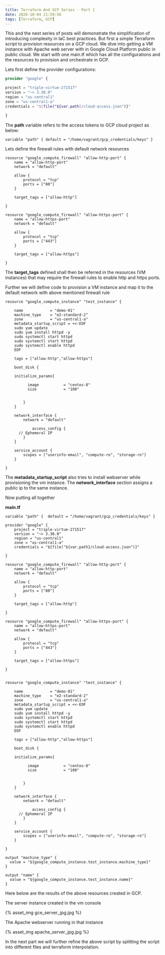 ```yaml
---
title: Terraform And GCP Series - Part 1
date: 2020-10-04 21:59:58
tags: [Terraform, GCP]
---
```




This and the next series of posts will demonstrate the simplification of introducing complexity in IaC best practices. But first a simple Terraform script to provision resources on a GCP cloud. We dive into getting a VM instance with Apache web server with in Google Cloud Platform public in public cloud. We start with one main.tf which has all the configurations and the resources to provision and orchestrate in GCP.

Lets first define the provider configurations:

```Terraform
provider "google" {

project = "triple-virtue-271517"
version = "~> 3.38.0"
region = "us-central1"
zone = "us-central1-a"
credentials = "${file("${var.path}/cloud-access.json")}"

}
```

The **path** variable  refers to the access tokens  to GCP cloud project as below:

```
variable "path" { default = "/home/vagrant/gcp_credentials/keys" }
```



Lets define the firewall rules with default network resources

```
resource "google_compute_firewall" "allow-http-port" {
    name = "allow-http-port"
    network = "default"

    allow {
        protocol = "tcp"
        ports = ["80"]
    }

    target_tags = ["allow-http"]
      
}

resource "google_compute_firewall" "allow-https-port" {
    name = "allow-https-port"
    network = "default"

    allow {
        protocol = "tcp"
        ports = ["443"]
    }

    target_tags = ["allow-https"]
      
}
```

The **target_tags** defined shall then be referred in the resources (VM instances) that may require the firewall rules to enable http and https ports.

Further we will define code to provision a VM instance and map it to the default network with above mentioned firewall rule

```
resource "google_compute_instance" "test_instance" {
    
    name            = "demo-01"
    machine_type    = "e2-standard-2"
    zone            = "us-central1-a"
    metadata_startup_script = <<-EOF
    sudo yum update 
    sudo yum install httpd -y
    sudo systemctl start httpd
    sudo systemctl start httpd
    sudo systemctl enable httpd
    EOF

    tags = ["allow-http","allow-https"]

    boot_disk {
      
    initialize_params{

          image           = "centos-8"
          size            = "100"
            

        }
    }

    network_interface {
        network = "default"
    
            access_config {
      // Ephemeral IP
        }
    }

    service_account {
        scopes = ["userinfo-email", "compute-ro", "storage-ro"]
    }

}
```

The **metadata_startup_script** also tries to install webserver while provisioning the vm instance. The **network_interface** section assigns a public ip to the same instance.

Now putting all together 

**main.tf**

```
variable "path" {  default = "/home/vagrant/gcp_credentials/keys" }

provider "google" {
    project = "triple-virtue-271517"
    version = "~> 3.38.0"
    region = "us-central1"
    zone = "us-central1-a"
    credentials = "${file("${var.path}/cloud-access.json")}"
  
}

resource "google_compute_firewall" "allow-http-port" {
    name = "allow-http-port"
    network = "default"

    allow {
        protocol = "tcp"
        ports = ["80"]
    }

    target_tags = ["allow-http"]
      
}

resource "google_compute_firewall" "allow-https-port" {
    name = "allow-https-port"
    network = "default"

    allow {
        protocol = "tcp"
        ports = ["443"]
    }

    target_tags = ["allow-https"]
      
}


resource "google_compute_instance" "test_instance" {
    
    name            = "demo-01"
    machine_type    = "e2-standard-2"
    zone            = "us-central1-a"
    metadata_startup_script = <<-EOF
    sudo yum update 
    sudo yum install httpd -y
    sudo systemctl start httpd
    sudo systemctl start httpd
    sudo systemctl enable httpd
    EOF

    tags = ["allow-http","allow-https"]

    boot_disk {
      
    initialize_params{

          image           = "centos-8"
          size            = "100"
            

        }
    }

    network_interface {
        network = "default"
    
            access_config {
      // Ephemeral IP
        }
    }

    service_account {
        scopes = ["userinfo-email", "compute-ro", "storage-ro"]
    }

}

output "machine_type" {
  value = "${google_compute_instance.test_instance.machine_type}"
}

output "name" {
  value = "${google_compute_instance.test_instance.name}"
}

```



Here below are the results of the above resources created in GCP.

The server instance created in the vm console



{% asset_img gce_server_jpg.jpg %}



The Apache webserver running in that instance



{% asset_img apache_server_jpg.jpg %}



In the next part we will further refine the above script by splitting the script into different files and terraform interpolation.





